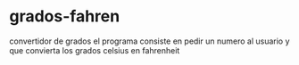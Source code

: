 # grados-fahren
convertidor de grados
el programa consiste en pedir un numero al usuario y que convierta los grados celsius en fahrenheit
